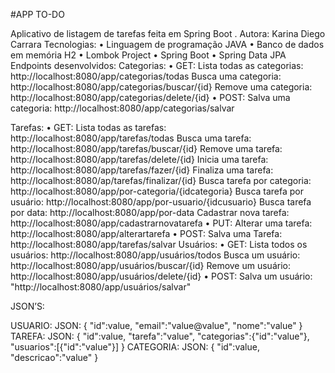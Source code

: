 #APP TO-DO

Aplicativo de listagem de tarefas feita em Spring Boot .
Autora: Karina Diego Carrara
Tecnologias:
•	Linguagem de programação JAVA
•	Banco de dados em memória H2
•	Lombok Project
•	Spring Boot
•	Spring Data JPA
Endpoints desenvolvidos:
Categorias:
•	GET:
Lista todas as categorias: http://localhost:8080/app/categorias/todas
Busca uma categoria: http://localhost:8080/app/categorias/buscar/{id}
Remove uma categoria: http://localhost:8080/app/categorias/delete/{id}
•	POST:
Salva uma categoria: http://localhost:8080/app/categorias/salvar

Tarefas:
•	GET:
Lista todas as tarefas: http://localhost:8080/app/tarefas/todas
Busca uma tarefa: http://localhost:8080/app/tarefas/buscar/{id}
Remove uma tarefa: http://localhost:8080/app/tarefas/delete/{id}
Inicia uma tarefa: http://localhost:8080/app/tarefas/fazer/{id}
Finaliza uma tarefa: http://localhost:8080/ap/tarefas/finalizar/{id}
Busca tarefa por categoria: http://localhost:8080/app/por-categoria/{idcategoria}
Busca tarefa por usuário: http://localhost:8080/app/por-usuario/{idcusuario}
Busca tarefa por data: http://localhost:8080/app/por-data
Cadastrar nova tarefa: http://localhost:8080/app/cadastrarnovatarefa
•	PUT:
Alterar uma tarefa: http://localhost:8080/app/alterartarefa
•	POST:
Salva uma Tarefa: http://localhost:8080/app/tarefas/salvar
Usuários:
•	GET:
Lista todos os usuários: http://localhost:8080/app/usuários/todos
Busca um usuário: http://localhost:8080/app/usuários/buscar/{id}
Remove um usuário: http://localhost:8080/app/usuários/delete/{id}
•	POST:
Salva um usuário: "http://localhost:8080/app/usuários/salvar"

JSON’S:

USUARIO: JSON: { "id":value, "email":"value@value", "nome":"value" }
TAREFA: JSON: { "id":value, "tarefa":"value", "categorias":{"id":"value"}, "usuarios":[{"id":"value"}] }
CATEGORIA: JSON: { "id":value, "descricao":"value" }


